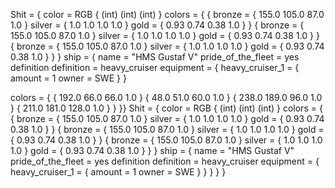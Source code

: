 Shit = {
        color = RGB { (int) (int) (int) }
        colors = {
                { bronze = { 155.0 105.0 87.0 1.0 } silver = { 1.0 1.0 1.0 1.0 } gold = { 0.93 0.74 0.38 1.0 } }
                { bronze = { 155.0 105.0 87.0 1.0 } silver = { 1.0 1.0 1.0 1.0 } gold = { 0.93 0.74 0.38 1.0 } }
                { bronze = { 155.0 105.0 87.0 1.0 } silver = { 1.0 1.0 1.0 1.0 } gold = { 0.93 0.74 0.38 1.0 } }
        }
        ship = {
                name = "HMS Gustaf V"
                pride_of_the_fleet = yes
                definition
                definition = heavy_cruiser
                equipment = {
                        heavy_cruiser_1 = {
                                amount = 1
                                owner = SWE
                        }
                }
                
colors = {
    { 192.0 66.0 66.0 1.0 }
    { 48.0 51.0 60.0 1.0 }
    { 238.0 189.0 96.0 1.0 }
    { 211.0 181.0 128.0 1.0 }
}
        }}
        Shit = {
                color = RGB { (int) (int) (int) }
                colors = {
                        { bronze = { 155.0 105.0 87.0 1.0 } silver = { 1.0 1.0 1.0 1.0 } gold = { 0.93 0.74 0.38 1.0 } }
                        { bronze = { 155.0 105.0 87.0 1.0 } silver = { 1.0 1.0 1.0 1.0 } gold = { 0.93 0.74 0.38 1.0 } }
                        { bronze = { 155.0 105.0 87.0 1.0 } silver = { 1.0 1.0 1.0 1.0 } gold = { 0.93 0.74 0.38 1.0 } }
                }
                ship = {
                        name = "HMS Gustaf V"
                        pride_of_the_fleet = yes
                        definition
                        definition = heavy_cruiser
                        equipment = {
                                heavy_cruiser_1 = {
                                        amount = 1
                                        owner = SWE
                                }
                        }
                }
        }
}
